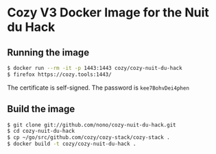 # Cozy V3 Docker Image for the Nuit du Hack

## Running the image

```sh
$ docker run --rm -it -p 1443:1443 cozy/cozy-nuit-du-hack
$ firefox https://cozy.tools:1443/
```

The certificate is self-signed. The password is `kee7BohvDei4phen`

## Build the image

```sh
$ git clone git://github.com/nono/cozy-nuit-du-hack.git
$ cd cozy-nuit-du-hack
$ cp ~/go/src/github.com/cozy/cozy-stack/cozy-stack .
$ docker build -t cozy/cozy-nuit-du-hack .
```
